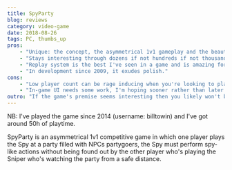 ```yaml
---
title: SpyParty
blog: reviews
category: video-game
date: 2018-08-26
tags: PC, thumbs_up
pros:
    - "Unique: the concept, the asymmetrical 1v1 gameplay and the beautiful art design."
    - "Stays interesting through dozens if not hundreds if not thousands of hours of play."
    - "Replay system is the best I've seen in a game and is amazing for mastering the game."
    - "In development since 2009, it exudes polish."
cons:
    - "Low player count can be rage inducing when you're looking to play."
    - "In-game UI needs some work, I'm hoping sooner rather than later."
outro: "If the game's premise seems interesting then you likely won't be disappointed by SpyParty."
---
```

NB: I've played the game since 2014 (username: billtowin) and I've got around 50h of playtime.

SpyParty is an asymmetrical 1v1 competitive game in which one player plays the Spy at a party filled with NPCs partygoers, the Spy must perform spy-like actions without being found out by the other player who's playing the Sniper who's watching the party from a safe distance.
